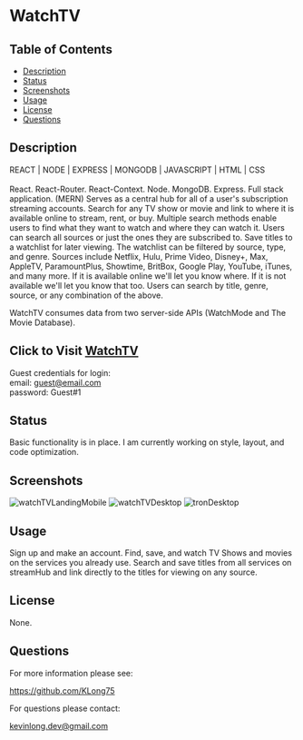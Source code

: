 # WatchTV

## Table of Contents
- [Description](#description)
- [Status](#status)
- [Screenshots](#screenshots)
- [Usage](#usage)
- [License](#license)
- [Questions](#questions)

## Description
REACT | NODE | EXPRESS | MONGODB | JAVASCRIPT | HTML | CSS 
<br></br>
React. React-Router. React-Context. Node. MongoDB. Express. Full stack application. (MERN) Serves as a central hub for all of a user's subscription streaming accounts. Search for any TV show or movie and link to where it is available online to stream, rent, or buy. Multiple search methods enable users to find what they want to watch and where they can watch it. Users can search all sources or just the ones they are subscribed to. Save titles to a watchlist for later viewing. The watchlist can be filtered by source, type, and genre. Sources include Netflix, Hulu, Prime Video, Disney+, Max, AppleTV, ParamountPlus, Showtime, BritBox, Google Play, YouTube, iTunes, and many more. If it is available online we'll let you know where. If it is not available we'll let you know that too. Users can search by title, genre, source, or any combination of the above.

WatchTV consumes data from two server-side APIs (WatchMode and The Movie Database).

## Click to Visit <a href='https://streamhub-e4fc2af8fdfc.herokuapp.com/'>WatchTV</a>
Guest credentials for login: 
<br/>
email: guest@email.com 
<br/>
password: Guest#1

## Status
Basic functionality is in place. I am currently working on style, layout, and code optimization.

## Screenshots
![watchTVLandingMobile](https://github.com/KLong75/stream-hub/assets/98487770/c0b85f7f-1397-4a09-bcde-490ac4bae0dd)
![watchTVDesktop](https://github.com/KLong75/stream-hub/assets/98487770/93ba060b-762a-4080-b2c4-1bf88e360bd3)
![tronDesktop](https://github.com/KLong75/stream-hub/assets/98487770/f3439a67-7ee9-49b8-b295-2c4533bdb44d)

## Usage
Sign up and make an account. Find, save, and watch TV Shows and movies on the services you already use. Search and save titles from all services on streamHub and link directly to the titles for viewing on any source.

## License
None.

## Questions
For more information please see:

<https://github.com/KLong75>

For questions please contact:

[kevinlong.dev@gmail.com](mailto:kevinlong.dev@gmail.com)
